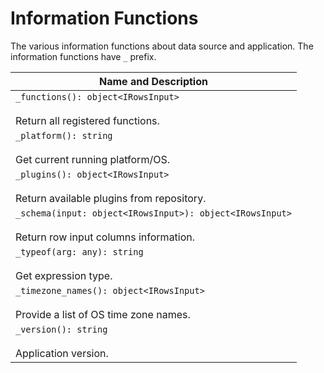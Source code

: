 # Information Functions

The various information functions about data source and application. The information functions have `_` prefix.

| Name and Description |
| --- |
| `_functions(): object<IRowsInput>`<br /><br /> Return all registered functions. |
| `_platform(): string`<br /><br /> Get current running platform/OS. |
| `_plugins(): object<IRowsInput>`<br /><br /> Return available plugins from repository. |
| `_schema(input: object<IRowsInput>): object<IRowsInput>`<br /><br /> Return row input columns information. |
| `_typeof(arg: any): string`<br /><br /> Get expression type. |
| `_timezone_names(): object<IRowsInput>`<br /><br /> Provide a list of OS time zone names. |
| `_version(): string`<br /><br /> Application version. |
